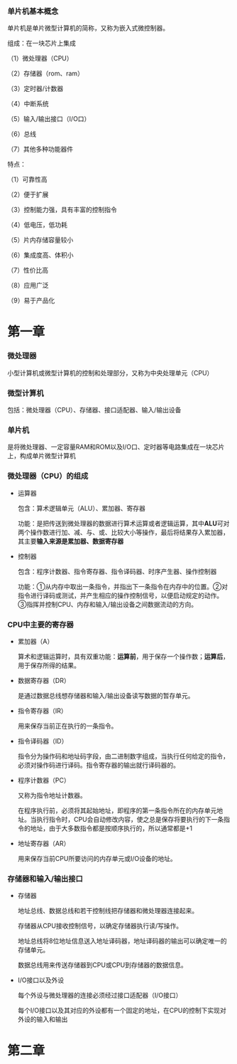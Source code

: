 ### 单片机基本概念

单片机是单片微型计算机的简称，又称为嵌入式微控制器。

组成：在一块芯片上集成

（1）微处理器（CPU）

（2）存储器（rom、ram）

（3）定时器/计数器

（4）中断系统

（5）输入/输出接口（I/O口）

（6）总线

（7）其他多种功能器件

特点：

（1）可靠性高

（2）便于扩展

（3）控制能力强，具有丰富的控制指令

（4）低电压，低功耗

（5）片内存储容量较小

（6）集成度高、体积小

（7）性价比高

（8）应用广泛

（9）易于产品化

# 第一章

### 微处理器

小型计算机或微型计算机的控制和处理部分，又称为中央处理单元（CPU）

### 微型计算机

包括：微处理器（CPU）、存储器、接口适配器、输入/输出设备

### 单片机

是将微处理器、一定容量RAM和ROM以及I/O口、定时器等电路集成在一块芯片上，构成单片微型计算机

### 微处理器（CPU）的组成

* 运算器

  包含：算术逻辑单元（ALU）、累加器、寄存器

  功能：是把传送到微处理器的数据进行算术运算或者逻辑运算，其中**ALU**可对两个操作数进行加、减、与、或、比较大小等操作，最后将结果存入累加器，其主要**输入来源是累加器、数据寄存器**

* 控制器

  包含：程序计数器、指令寄存器、指令译码器、时序产生器、操作控制器

  功能：①从内存中取出一条指令，并指出下一条指令在内存中的位置。②对指令进行译码或测试，并产生相应的操作控制信号，以便启动规定的动作。③指挥并控制CPU、内存和输入/输出设备之间数据流动的方向。

### CPU中主要的寄存器

* 累加器（A）

  算术和逻辑运算时，具有双重功能：**运算前**，用于保存一个操作数；**运算后**，用于保存所得的结果。

* 数据寄存器（DR）

  是通过数据总线想存储器和输入/输出设备读写数据的暂存单元。

* 指令寄存器（IR）

  用来保存当前正在执行的一条指令。

* 指令译码器（ID）

  指令分为操作码和地址码字段，由二进制数字组成，当执行任何给定的指令，必须对操作码进行译码。指令寄存器的输出就行译码器的。

* 程序计数器（PC）

  又称为指令地址计数器。

  在程序执行前，必须将其起始地址，即程序的第一条指令所在的内存单元地址。当执行指令时，CPU会自动修改内容，使之总是保存将要执行的下一条指令的地址，由于大多数指令都是按顺序执行的，所以通常都是+1

* 地址寄存器（AR）

  用来保存当前CPU所要访问的内存单元或I/O设备的地址。

### 存储器和输入/输出接口

* 存储器

  地址总线、数据总线和若干控制线把存储器和微处理器连接起来。

  存储器从CPU接收控制信号，以确定存储器执行读/写操作。

  地址总线将8位地址信息送入地址译码器，地址译码器的输出可以确定唯一的存储单元。

  数据总线用来传送存储器到CPU或CPU到存储器的数据信息。

* I/O接口以及外设

  每个外设与微处理器的连接必须经过接口适配器（I/O接口）

  每个I/O接口以及其对应的外设都有一个固定的地址，在CPU的控制下实现对外设的输入和输出

# 第二章


